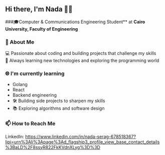 ## Hi there, I'm Nada 👋😺
###🎓Computer & Communications Engineering Student** at **Cairo University, Faculty of Engineering**  

### 🚀 About Me
💻 Passionate about coding and building projects that challenge my skills  
🌱 Always learning new technologies and exploring the programming world  

### 🌐 I'm currently learning
- Golang
- React
- Backend engineering  
- 🛠️ Building side projects to sharpen my skills  
- 📚 Exploring algorithms and software design

### 📫 How to Reach Me
LinkedIn: https://www.linkedin.com/in/nada-serag-678518367?lipi=urn%3Ali%3Apage%3Ad_flagship3_profile_view_base_contact_details%3BaLD%2F8ssyR822FkKVdnXLyg%3D%3D
